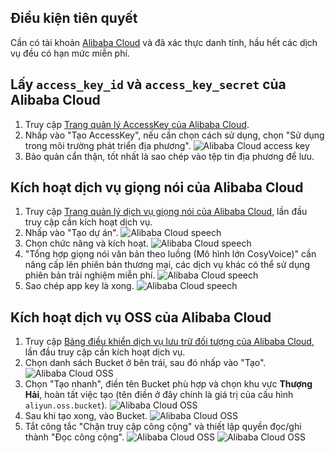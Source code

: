 ## Điều kiện tiên quyết
Cần có tài khoản [Alibaba Cloud](https://www.aliyun.com) và đã xác thực danh tính, hầu hết các dịch vụ đều có hạn mức miễn phí.

## Lấy `access_key_id` và `access_key_secret` của Alibaba Cloud
1. Truy cập [Trang quản lý AccessKey của Alibaba Cloud](https://ram.console.aliyun.com/profile/access-keys).
2. Nhấp vào "Tạo AccessKey", nếu cần chọn cách sử dụng, chọn "Sử dụng trong môi trường phát triển địa phương".
![Alibaba Cloud access key](/docs/images/aliyun_accesskey_1.png)
3. Bảo quản cẩn thận, tốt nhất là sao chép vào tệp tin địa phương để lưu.

## Kích hoạt dịch vụ giọng nói của Alibaba Cloud
1. Truy cập [Trang quản lý dịch vụ giọng nói của Alibaba Cloud](https://nls-portal.console.aliyun.com/applist), lần đầu truy cập cần kích hoạt dịch vụ.
2. Nhấp vào "Tạo dự án".
![Alibaba Cloud speech](/docs/images/aliyun_speech_1.png)
3. Chọn chức năng và kích hoạt.
![Alibaba Cloud speech](/docs/images/aliyun_speech_2.png)
4. "Tổng hợp giọng nói văn bản theo luồng (Mô hình lớn CosyVoice)" cần nâng cấp lên phiên bản thương mại, các dịch vụ khác có thể sử dụng phiên bản trải nghiệm miễn phí.
![Alibaba Cloud speech](/docs/images/aliyun_speech_3.png)
5. Sao chép app key là xong.
![Alibaba Cloud speech](/docs/images/aliyun_speech_4.png)

## Kích hoạt dịch vụ OSS của Alibaba Cloud
1. Truy cập [Bảng điều khiển dịch vụ lưu trữ đối tượng của Alibaba Cloud](https://oss.console.aliyun.com/overview), lần đầu truy cập cần kích hoạt dịch vụ.
2. Chọn danh sách Bucket ở bên trái, sau đó nhấp vào "Tạo".
![Alibaba Cloud OSS](/docs/images/aliyun_oss_1.png)
3. Chọn "Tạo nhanh", điền tên Bucket phù hợp và chọn khu vực **Thượng Hải**, hoàn tất việc tạo (tên điền ở đây chính là giá trị của cấu hình `aliyun.oss.bucket`).
![Alibaba Cloud OSS](/docs/images/aliyun_oss_2.png)
4. Sau khi tạo xong, vào Bucket.
![Alibaba Cloud OSS](/docs/images/aliyun_oss_3.png)
5. Tắt công tắc "Chặn truy cập công cộng" và thiết lập quyền đọc/ghi thành "Đọc công cộng".
![Alibaba Cloud OSS](/docs/images/aliyun_oss_4.png)
![Alibaba Cloud OSS](/docs/images/aliyun_oss_5.png)